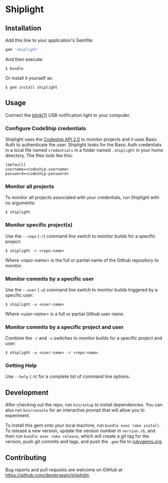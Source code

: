 # Shiplight

## Installation

Add this line to your application's Gemfile:

```ruby
gem 'shiplight'
```

And then execute:

    $ bundle

Or install it yourself as:

    $ gem install shiplight

## Usage

Connect the [blink(1)](https://blink1.thingm.com/) USB notification light to your computer.

### Configure CodeShip credentials

Shiplight uses the [Codeship API 2.0](https://apidocs.codeship.com/v2/introduction)
to monitor projects and it uses Basic Auth to authenticate the user.
Shiplight looks for the Basic Auth credentials in a local file named
`credentials` in a folder named `.shiplight` in your home directory.
The files look like this:

```
[default]
username=<codeship-username>
password=<codeship-password>
```

### Monitor all projects

To monitor all projects associated with your credentials, run Shiplight with no arguments:

    $ shiplight

### Monitor specific project(s)

Use the `--repo` (`-r`) command line switch to monitor builds for a specific project:

    $ shiplight -r <repo-name>

Where *\<repo-name\>* is the full or partial name of the Github repository to monitor.

### Monitor commits by a specific user

Use the `--user` (`-u`) command line switch to monitor builds triggered by a specific user:

    $ shiplight -u <user-name>

Where *\<user-name\>* is a full or partial Github user name.

### Monitor commits by a specific project and user

Combine the `-r` and `-u` switches to monitor builds for a specific project and user:

    $ shiplight -u <user-name> -r <repo-name>

### Getting Help

Use `--help` (`-h`) for a complete list of command line options.

## Development

After checking out the repo, run `bin/setup` to install dependencies. You can also run `bin/console` for an interactive prompt that will allow you to experiment.

To install this gem onto your local machine, run `bundle exec rake install`. To release a new version, update the version number in `version.rb`, and then run `bundle exec rake release`, which will create a git tag for the version, push git commits and tags, and push the `.gem` file to [rubygems.org](https://rubygems.org).

## Contributing

Bug reports and pull requests are welcome on GitHub at https://github.com/dextersealy/shiplight.
